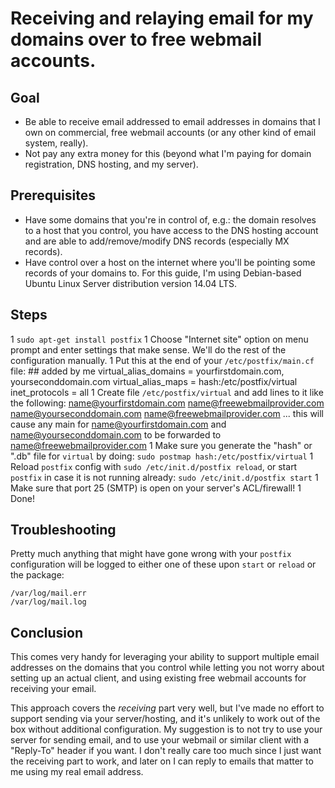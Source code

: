 Receiving and relaying email for my domains over to free webmail accounts.
====

Goal
----

*   Be able to receive email addressed to email addresses in domains that I own
on commercial, free webmail accounts (or any other kind of email system,
really).
*   Not pay any extra money for this (beyond what I'm paying for domain
registration, DNS hosting, and my server).

Prerequisites
----

*    Have some domains that you're in control of, e.g.: the domain resolves
to a host that you control, you have access to the DNS hosting account and
are able to add/remove/modify DNS records (especially MX records).
*    Have control over a host on the internet where you'll be pointing some
records of your domains to. For this guide, I'm using Debian-based Ubuntu Linux
Server distribution version 14.04 LTS.

Steps
----

1   `sudo apt-get install postfix`
1   Choose "Internet site" option on menu prompt and enter settings that make
sense. We'll do the rest of the configuration manually.
1   Put this at the end of your `/etc/postfix/main.cf` file:
        ## added by me
        virtual_alias_domains = yourfirstdomain.com, yourseconddomain.com
        virtual_alias_maps = hash:/etc/postfix/virtual
        inet_protocols = all
1   Create file `/etc/postfix/virtual` and add lines to it like the following:
        name@yourfirstdomain.com        name@freewebmailprovider.com
        name@yourseconddomain.com       name@freewebmailprovider.com
... this will cause any main for name@yourfirstdomain.com and 
name@yourseconddomain.com to be forwarded to name@freewebmailprovider.com
1   Make sure you generate the "hash" or ".db" file for `virtual` by doing:
`sudo postmap hash:/etc/postfix/virtual`
1   Reload `postfix` config with `sudo /etc/init.d/postfix reload`, or
start `postfix` in case it is not running already: `sudo /etc/init.d/postfix start`
1   Make sure that port 25 (SMTP) is open on your server's ACL/firewall!
1   Done!

Troubleshooting
----

Pretty much anything that might have gone wrong with your `postfix` configuration
will be logged to either one of these upon `start` or `reload` or the package:

    /var/log/mail.err
    /var/log/mail.log

Conclusion
----

This comes very handy for leveraging your ability to support multiple email
addresses on the domains that you control while letting you not worry about
setting up an actual client, and using existing free webmail accounts for
receiving your email.

This approach covers the *receiving* part very well, but I've made no effort
to support sending via your server/hosting, and it's unlikely to work out of
the box without additional configuration. My suggestion is to not try to use
your server for sending email, and to use your webmail or similar client
with a "Reply-To" header if you want. I don't really care too much since I
just want the receiving part to work, and later on I can reply to emails that
matter to me using my real email address.
